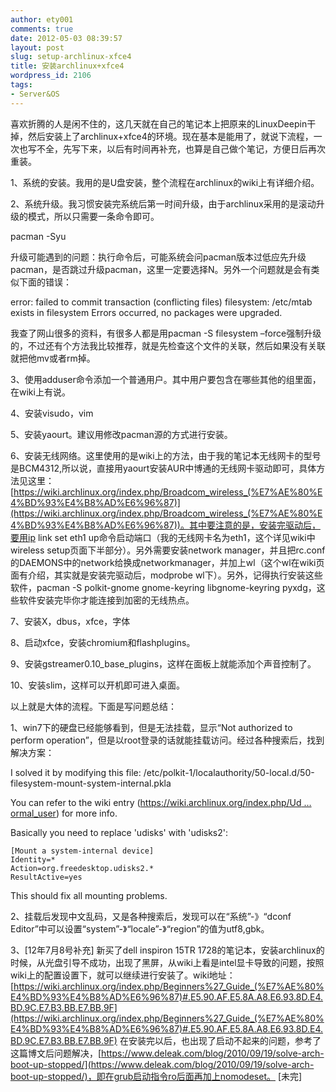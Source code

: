 ```yaml
---
author: ety001
comments: true
date: 2012-05-03 08:39:57
layout: post
slug: setup-archlinux-xfce4
title: 安装archlinux+xfce4
wordpress_id: 2106
tags:
- Server&OS
---
```


喜欢折腾的人是闲不住的，这几天就在自己的笔记本上把原来的LinuxDeepin干掉，然后安装上了archlinux+xfce4的环境。现在基本是能用了，就说下流程，一次也写不全，先写下来，以后有时间再补充，也算是自己做个笔记，方便日后再次重装。

1、系统的安装。我用的是U盘安装，整个流程在archlinux的wiki上有详细介绍。

2、系统升级。我习惯安装完系统后第一时间升级，由于archlinux采用的是滚动升级的模式，所以只需要一条命令即可。

pacman -Syu

升级可能遇到的问题：执行命令后，可能系统会问pacman版本过低应先升级pacman，是否跳过升级pacman，这里一定要选择N。另外一个问题就是会有类似下面的错误：

error: failed to commit transaction (conflicting files)
filesystem: /etc/mtab exists in filesystem
Errors occurred, no packages were upgraded.

<!-- more -->

我查了网山很多的资料，有很多人都是用pacman -S filesystem –force强制升级的，不过还有个方法我比较推荐，就是先检查这个文件的关联，然后如果没有关联就把他mv或者rm掉。

3、使用adduser命令添加一个普通用户。其中用户要包含在哪些其他的组里面，在wiki上有说。

4、安装visudo，vim

5、安装yaourt。建议用修改pacman源的方式进行安装。

6、安装无线网络。这里使用的是wiki上的方法，由于我的笔记本无线网卡的型号是BCM4312,所以说，直接用yaourt安装AUR中博通的无线网卡驱动即可，具体方法见这里：[https://wiki.archlinux.org/index.php/Broadcom_wireless_(%E7%AE%80%E4%BD%93%E4%B8%AD%E6%96%87)](https://wiki.archlinux.org/index.php/Broadcom_wireless_(%E7%AE%80%E4%BD%93%E4%B8%AD%E6%96%87))。其中要注意的是，安装完驱动后，要用ip link set eth1 up命令启动端口（我的无线网卡名为eth1，这个详见wiki中wireless setup页面下半部分）。另外需要安装network manager，并且把rc.conf的DAEMONS中的network给换成networkmanager，并加上wl（这个wl在wiki页面有介绍，其实就是安装完驱动后，modprobe wl下）。另外，记得执行安装这些软件，pacman -S polkit-gnome gnome-keyring libgnome-keyring pyxdg，这些软件安装完毕你才能连接到加密的无线热点。

7、安装X，dbus，xfce，字体

8、启动xfce，安装chromium和flashplugins。

9、安装gstreamer0.10_base_plugins，这样在面板上就能添加个声音控制了。

10、安装slim，这样可以开机即可进入桌面。

以上就是大体的流程。下面是写问题总结：

1、win7下的硬盘已经能够看到，但是无法挂载，显示“Not authorized to perform operation”，但是以root登录的话就能挂载访问。经过各种搜索后，找到解决方案：

I solved it by modifying this file:
/etc/polkit-1/localauthority/50-local.d/50-filesystem-mount-system-internal.pkla

You can refer to the wiki entry ([https://wiki.archlinux.org/index.php/Ud … ormal_user](https://wiki.archlinux.org/index.php/Udev#Mount_internal_drives_as_a_normal_user)) for more info.

Basically you need to replace 'udisks' with 'udisks2':

    [Mount a system-internal device]
    Identity=*
    Action=org.freedesktop.udisks2.*
    ResultActive=yes

This should fix all mounting problems.

2、挂载后发现中文乱码，又是各种搜索后，发现可以在“系统”-》“dconf Editor”中可以设置“system”-》“locale”-》“region”的值为utf8,gbk。

3、[12年7月8号补充] 新买了dell inspiron 15TR 1728的笔记本，安装archlinux的时候，从光盘引导不成功，出现了黑屏，从wiki上看是intel显卡导致的问题，按照wiki上的配置设置下，就可以继续进行安装了。wiki地址：[https://wiki.archlinux.org/index.php/Beginners%27_Guide_(%E7%AE%80%E4%BD%93%E4%B8%AD%E6%96%87)#.E5.90.AF.E5.8A.A8.E6.93.8D.E4.BD.9C.E7.B3.BB.E7.BB.9F](https://wiki.archlinux.org/index.php/Beginners%27_Guide_(%E7%AE%80%E4%BD%93%E4%B8%AD%E6%96%87)#.E5.90.AF.E5.8A.A8.E6.93.8D.E4.BD.9C.E7.B3.BB.E7.BB.9F)
在安装完以后，也出现了启动不起来的问题，参考了这篇博文后问题解决，[https://www.deleak.com/blog/2010/09/19/solve-arch-boot-up-stopped/](https://www.deleak.com/blog/2010/09/19/solve-arch-boot-up-stopped/)，即在grub启动指令ro后面再加上nomodeset。
[未完]

